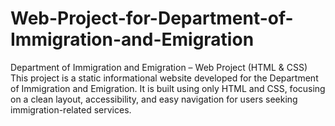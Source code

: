 # Web-Project-for-Department-of-Immigration-and-Emigration
Department of Immigration and Emigration – Web Project (HTML &amp; CSS) This project is a static informational website developed for the Department of Immigration and Emigration. It is built using only HTML and CSS, focusing on a clean layout, accessibility, and easy navigation for users seeking immigration-related services.
